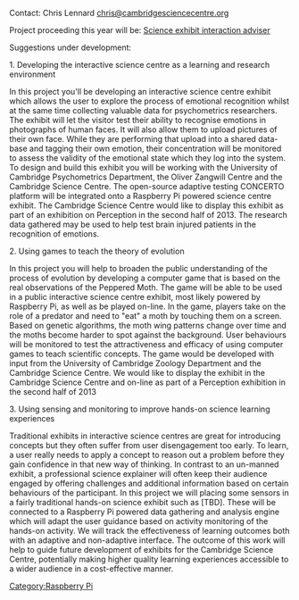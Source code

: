 Contact: Chris Lennard <chris@cambridgesciencecentre.org>

Project proceeding this year will be: [Science exhibit interaction
adviser](Science_exhibit_interaction_adviser "wikilink")

Suggestions under development:

1\. Developing the interactive science centre as a learning and research
environment

In this project you'll be developing an interactive science centre
exhibit which allows the user to explore the process of emotional
recognition whilst at the same time collecting valuable data for
psychometrics researchers. The exhibit will let the visitor test their
ability to recognise emotions in photographs of human faces. It will
also allow them to upload pictures of their own face. While they are
performing that upload into a shared data-base and tagging their own
emotion, their concentration will be monitored to assess the validity of
the emotional state which they log into the system. To design and build
this exhibit you will be working with the University of Cambridge
Psychometrics Department, the Oliver Zangwill Centre and the Cambridge
Science Centre. The open-source adaptive testing CONCERTO platform will
be integrated onto a Raspberry Pi powered science centre exhibit. The
Cambridge Science Centre would like to display this exhibit as part of
an exhibition on Perception in the second half of 2013. The research
data gathered may be used to help test brain injured patients in the
recognition of emotions.

2\. Using games to teach the theory of evolution

In this project you will help to broaden the public understanding of the
process of evolution by developing a computer game that is based on the
real observations of the Peppered Moth. The game will be able to be used
in a public interactive science centre exhibit, most likely powered by
Raspberry Pi, as well as be played on-line. In the game, players take on
the role of a predator and need to "eat" a moth by touching them on a
screen. Based on genetic algorithms, the moth wing patterns change over
time and the moths become harder to spot against the background. User
behaviours will be monitored to test the attractiveness and efficacy of
using computer games to teach scientific concepts. The game would be
developed with input from the University of Cambridge Zoology Department
and the Cambridge Science Centre. We would like to display the exhibit
in the Cambridge Science Centre and on-line as part of a Perception
exhibition in the second half of 2013

3\. Using sensing and monitoring to improve hands-on science learning
experiences

Traditional exhibits in interactive science centres are great for
introducing concepts but they often suffer from user disengagement too
early. To learn, a user really needs to apply a concept to reason out a
problem before they gain confidence in that new way of thinking. In
contrast to an un-manned exhibit, a professional science explainer will
often keep their audience engaged by offering challenges and additional
information based on certain behaviours of the participant. In this
project we will placing some sensors in a fairly traditional hands-on
science exhibit such as \[TBD\]. These will be connected to a Raspberry
Pi powered data gathering and analysis engine which will adapt the user
guidance based on activity monitoring of the hands-on activity. We will
track the effectiveness of learning outcomes both with an adaptive and
non-adaptive interface. The outcome of this work will help to guide
future development of exhibits for the Cambridge Science Centre,
potentially making higher quality learning experiences accessible to a
wider audience in a cost-effective manner.

[Category:Raspberry Pi](Category:Raspberry_Pi "wikilink")